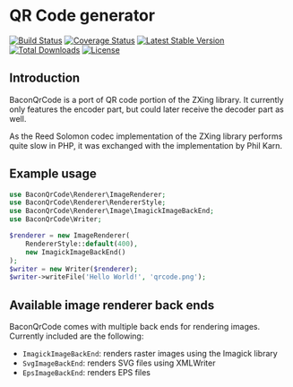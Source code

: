 # QR Code generator

[![Build Status](https://api.travis-ci.org/Bacon/BaconQrCode.png?branch=master)](http://travis-ci.org/Bacon/BaconQrCode)
[![Coverage Status](https://coveralls.io/repos/github/Bacon/BaconQrCode/badge.svg?branch=master)](https://coveralls.io/github/Bacon/BaconQrCode?branch=master)
[![Latest Stable Version](https://poser.pugx.org/bacon/bacon-qr-code/v/stable)](https://packagist.org/packages/bacon/bacon-qr-code)
[![Total Downloads](https://poser.pugx.org/bacon/bacon-qr-code/downloads)](https://packagist.org/packages/bacon/bacon-qr-code)
[![License](https://poser.pugx.org/bacon/bacon-qr-code/license)](https://packagist.org/packages/bacon/bacon-qr-code)


## Introduction
BaconQrCode is a port of QR code portion of the ZXing library. It currently
only features the encoder part, but could later receive the decoder part as
well.

As the Reed Solomon codec implementation of the ZXing library performs quite
slow in PHP, it was exchanged with the implementation by Phil Karn.


## Example usage
```php
use BaconQrCode\Renderer\ImageRenderer;
use BaconQrCode\Renderer\RendererStyle;
use BaconQrCode\Renderer\Image\ImagickImageBackEnd;
use BaconQrCode\Writer;

$renderer = new ImageRenderer(
    RendererStyle::default(400),
    new ImagickImageBackEnd()
);
$writer = new Writer($renderer);
$writer->writeFile('Hello World!', 'qrcode.png');
```

## Available image renderer back ends
BaconQrCode comes with multiple back ends for rendering images. Currently included are the following:

- `ImagickImageBackEnd`: renders raster images using the Imagick library
- `SvgImageBackEnd`: renders SVG files using XMLWriter
- `EpsImageBackEnd`: renders EPS files
